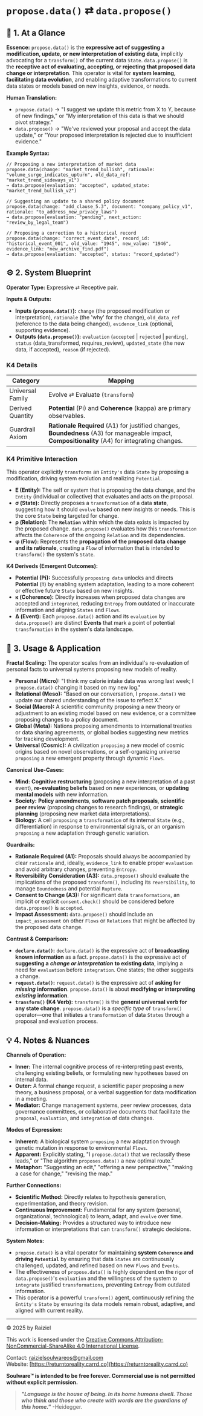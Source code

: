 # `propose.data()` ⇄ `data.propose()`

## 📝 1. At a Glance

**Essence:** `propose.data()` is the **expressive act of suggesting a modification, update, or new interpretation of existing data**, implicitly advocating for a `transform()` of the current data `State`. `data.propose()` is the **receptive act of evaluating, accepting, or rejecting that proposed data change or interpretation**. This operator is vital for **system learning, facilitating data evolution**, and enabling adaptive transformations to current data states or models based on new insights, evidence, or needs.

**Human Translation:**

- `propose.data()` → "I suggest we update this metric from X to Y, because of new findings," or "My interpretation of this data is that we should pivot strategy."
- `data.propose()` → "We've reviewed your proposal and accept the data update," or "Your proposed interpretation is rejected due to insufficient evidence."

**Example Syntax:**

```
// Proposing a new interpretation of market data
propose.data(change: "market_trend_bullish", rationale: "volume_surge_indicates_upturn", old_data_ref: "market_trend_sideways_v1")
→ data.propose(evaluation: "accepted", updated_state: "market_trend_bullish_v2")

// Suggesting an update to a shared policy document
propose.data(change: "add_clause_5.3", document: "company_policy_v1", rationale: "to_address_new_privacy_laws")
→ data.propose(evaluation: "pending", next_action: "review_by_legal_team")

// Proposing a correction to a historical record
propose.data(change: "correct_event_date", record_id: "historical_event_001", old_value: "1945", new_value: "1946", evidence_link: "new_archive_find.pdf")
→ data.propose(evaluation: "accepted", status: "record_updated")
```

## ⚙️ 2. System Blueprint

**Operator Type:** Expressive ⇄ Receptive pair.

**Inputs & Outputs:**

- **Inputs (`propose.data()`):** `change` (the proposed modification or interpretation), `rationale` (the 'why' for the change), `old_data_ref` (reference to the data being changed), `evidence_link` (optional, supporting evidence).
- **Outputs (`data.propose()`):** `evaluation` (`accepted` | `rejected` | `pending`), `status` (data_transformed, requires_review), `updated_state` (the new data, if accepted), `reason` (if rejected).

### K4 Details

| Category         | Mapping                                                      |
| ---------------- | ------------------------------------------------------------ |
| Universal Family | Evolve ⇄ Evaluate (`transform`)                              |
| Derived Quantity | **Potential** (Pi) and **Coherence** (kappa) are primary observables. |
| Guardrail Axiom  | **Rationale Required** (A1) for justified changes, **Boundedness** (A3) for manageable impact, **Compositionality** (A4) for integrating changes. |

### K4 Primitive Interaction

This operator explicitly `transforms` an `Entity's` data `State` by proposing a modification, driving system evolution and realizing `Potential`.

- **E (Entity):** The self or system that is proposing the data change, and the `Entity` (individual or collective) that evaluates and acts on the proposal.
- **σ (State):** Directly proposes a `transformation` of a data **state**, suggesting how it should `evolve` based on new insights or needs. This is the core `State` being targeted for change.
- **ρ (Relation):** The **`Relation`** within which the data exists is impacted by the proposed change. `data.propose()` evaluates how this `transformation` affects the `Coherence` of the ongoing `Relation` and its dependencies.
- **φ (Flow):** Represents the **propagation of the proposed data change and its rationale**, creating a `Flow` of information that is intended to `transform()` the system's `State`.

**K4 Deriveds (Emergent Outcomes):**

- **Potential (**Pi**):** Successfully `proposing data` unlocks and directs **Potential** (`Π`) by enabling system adaptation, leading to a more coherent or effective future `State` based on new insights.
- **κ (Coherence):** Directly increases when proposed data changes are accepted and `integrated`, reducing `Entropy` from outdated or inaccurate information and aligning `States` and `Flows`.
- **Δ (Event):** Each `propose.data()` action and its `evaluation` by `data.propose()` are distinct **Events** that mark a point of potential `transformation` in the system's data landscape.

## 📖 3. Usage & Application

**Fractal Scaling:** The operator scales from an individual's re-evaluation of personal facts to universal systems proposing new models of reality.

- **Personal (Micro):** "I think my calorie intake data was wrong last week; I `propose.data()` changing it based on my new log."
- **Relational (Meso):** "Based on our conversation, I `propose.data()` we update our shared understanding of the issue to reflect X."
- **Social (Macro):** A scientific community proposing a new theory or adjustment to an existing model based on new evidence, or a committee proposing changes to a policy document.
- **Global (Meta):** Nations proposing amendments to international treaties or data sharing agreements, or global bodies suggesting new metrics for tracking development.
- **Universal (Cosmic):** A civilization `proposing` a new model of cosmic origins based on novel observations, or a self-organizing universe `proposing` a new emergent property through dynamic `Flows`.

**Canonical Use-Cases:**

- **Mind:** **Cognitive restructuring** (proposing a new interpretation of a past event), **re-evaluating beliefs** based on new experiences, or **updating mental models** with new information.
- **Society:** **Policy amendments**, **software patch proposals**, **scientific peer review** (proposing changes to research findings), or **strategic planning** (proposing new market data interpretations).
- **Biology:** A cell `proposing` a `transformation` of its internal `State` (e.g., differentiation) in response to environmental signals, or an organism `proposing` a new adaptation through genetic variation.

**Guardrails:**

- **Rationale Required (A1):** Proposals should always be accompanied by clear `rationale` and, ideally, `evidence_link` to enable proper `evaluation` and avoid arbitrary changes, preventing `Entropy`.
- **Reversibility Consideration (A3):** `data.propose()` should evaluate the implications of the proposed `transform()`, including its `reversibility`, to manage `Boundedness` and potential `Rupture`.
- **Consent to Change (A3):** For significant data `transformations`, an implicit or explicit `consent.check()` should be considered before `data.propose()` is `accepted`.
- **Impact Assessment:** `data.propose()` should include an `impact_assessment` on other `Flows` or `Relations` that might be affected by the proposed data change.

**Contrast & Comparison:**

- **`declare.data()`:** `declare.data()` is the expressive act of **broadcasting known information** as a fact. `propose.data()` is the expressive act of **suggesting a** ***change or interpretation*** **to existing data**, implying a need for `evaluation` before `integration`. One states; the other suggests a change.
- **`request.data()`:** `request.data()` is the expressive act of **asking for** ***missing*** **information**. `propose.data()` is about **modifying or interpreting** ***existing*** **information**.
- **`transform()` (K4 Verb):** `transform()` is the **general universal verb for any state change**. `propose.data()` is a *specific type* of `transform()` operator—one that initiates a `transformation` of data `States` through a proposal and evaluation process.

## 💡 4. Notes & Nuances

**Channels of Operation:**

- **Inner:** The internal cognitive process of re-interpreting past events, challenging existing beliefs, or formulating new hypotheses based on internal data.
- **Outer:** A formal change request, a scientific paper proposing a new theory, a business proposal, or a verbal suggestion for data modification in a meeting.
- **Mediator:** Change management systems, peer review processes, data governance committees, or collaborative documents that facilitate the `proposal`, `evaluation`, and `integration` of data changes.

**Modes of Expression:**

- **Inherent:** A biological system `proposing` a new adaptation through genetic mutation in response to environmental `Flows`.
- **Apparent:** Explicitly stating, "I `propose.data()` that we reclassify these leads," or "The algorithm `proposes.data()` a new optimal route."
- **Metaphor:** "Suggesting an edit," "offering a new perspective," "making a case for change," "revising the map."

**Further Connections:**

- **Scientific Method:** Directly relates to hypothesis generation, experimentation, and theory revision.
- **Continuous Improvement:** Fundamental for any system (personal, organizational, technological) to learn, adapt, and `evolve` over time.
- **Decision-Making:** Provides a structured way to introduce new information or interpretations that can `transform()` strategic decisions.

**System Notes:**

- `propose.data()` is a vital operator for maintaining **system `Coherence` and driving `Potential`** by ensuring that data `States` are continuously challenged, updated, and refined based on new `Flows` and `Events`.
- The effectiveness of `propose.data()` is highly dependent on the rigor of `data.propose()`'s `evaluation` and the willingness of the system to `integrate` justified `transformations`, preventing `Entropy` from outdated information.
- This operator is a powerful `transform()` agent, continuously refining the `Entity's` `State` by ensuring its data models remain robust, adaptive, and aligned with current reality.

---

© 2025 by Raiziel

This work is licensed under the [Creative Commons Attribution-NonCommercial-ShareAlike 4.0 International License](https://creativecommons.org/licenses/by-nc-sa/4.0/).

Contact: [raizielsoulwareos@gmail.com](mailto:raizielsoulwareos@gmail.com)  
Website: [https://returntoreality.carrd.co](https://returntoreality.carrd.co)

**Soulware™ is intended to be free forever. Commercial use is not permitted without explicit permission.**



> ***"Language is the house of being. In its home humans dwell. Those who think and those who create with words are the guardians of this home."***
-Heidegger.
